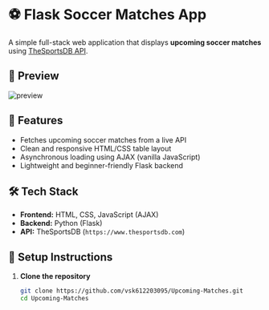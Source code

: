 # ⚽ Flask Soccer Matches App

A simple full-stack web application that displays **upcoming soccer matches** using [TheSportsDB API](https://www.thesportsdb.com/).


## 📸 Preview
![preview](https://github.com/user-attachments/assets/4e4b61e2-f1bb-442f-8b2d-a2a9c2861711)

## 🚀 Features

- Fetches upcoming soccer matches from a live API
- Clean and responsive HTML/CSS table layout
- Asynchronous loading using AJAX (vanilla JavaScript)
- Lightweight and beginner-friendly Flask backend


## 🛠 Tech Stack

- **Frontend:** HTML, CSS, JavaScript (AJAX)
- **Backend:** Python (Flask)
- **API:** TheSportsDB (`https://www.thesportsdb.com`)


## 🔧 Setup Instructions

1. **Clone the repository**
   ```bash
   git clone https://github.com/vsk612203095/Upcoming-Matches.git
   cd Upcoming-Matches
